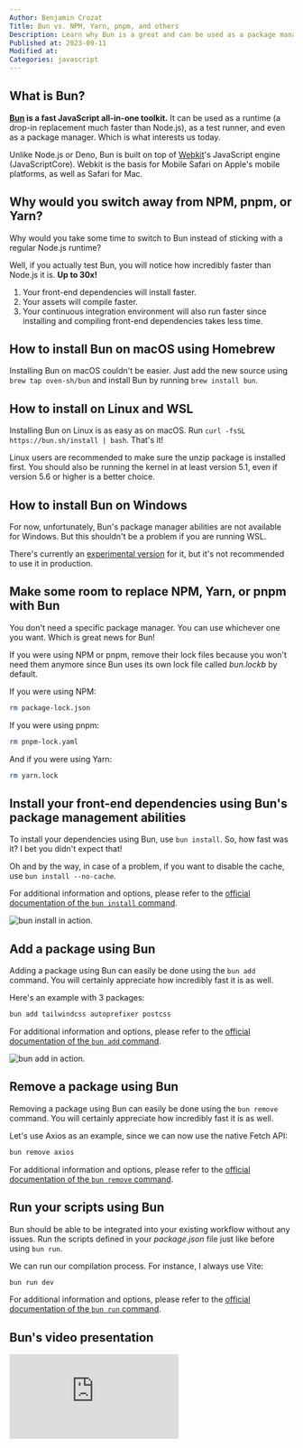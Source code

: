 ```yaml
---
Author: Benjamin Crozat
Title: Bun vs. NPM, Yarn, pnpm, and others
Description: Learn why Bun is a great and can be used as a package manager, replacing NPM, Yarn, pnpm, and others.
Published at: 2023-09-11
Modified at: 
Categories: javascript
---
```


## What is Bun?

**[Bun](https://bun.sh) is a fast JavaScript all-in-one toolkit.** It can be used as a runtime (a drop-in replacement much faster than Node.js), as a test runner, and even as a package manager. Which is what interests us today.

Unlike Node.js or Deno, Bun is built on top of [Webkit](https://webkit.org)'s JavaScript engine (JavaScriptCore). Webkit is the basis for Mobile Safari on Apple's mobile platforms, as well as Safari for Mac.

## Why would you switch away from NPM, pnpm, or Yarn?

Why would you take some time to switch to Bun instead of sticking with a regular Node.js runtime?

Well, if you actually test Bun, you will notice how incredibly faster than Node.js it is. **Up to 30x!**

1. Your front-end dependencies will install faster.
2. Your assets will compile faster.
3. Your continuous integration environment will also run faster since installing and compiling front-end dependencies takes less time.

## How to install Bun on macOS using Homebrew

Installing Bun on macOS couldn't be easier. Just add the new source using `brew tap oven-sh/bun` and install Bun by running `brew install bun`.

## How to install on Linux and WSL

Installing Bun on Linux is as easy as on macOS. Run `curl -fsSL https://bun.sh/install | bash`. That's it!

Linux users are recommended to make sure the unzip package is installed first. You should also be running the kernel in at least version 5.1, even if version 5.6 or higher is a better choice.

## How to install Bun on Windows

For now, unfortunately, Bun's package manager abilities are not available for Windows. But this shouldn't be a problem if you are running WSL.

There's currently an [experimental version](https://bun.sh/docs/installation#windows) for it, but it's not recommended to use it in production.

## Make some room to replace NPM, Yarn, or pnpm with Bun 

You don't need a specific package manager. You can use whichever one you want. Which is great news for Bun!

If you were using NPM or pnpm, remove their lock files because you won't need them anymore since Bun uses its own lock file called *bun.lockb* by default.

If you were using NPM:

```bash
rm package-lock.json
```

If you were using pnpm:

```bash
rm pnpm-lock.yaml
```

And if you were using Yarn:

```bash
rm yarn.lock
```

## Install your front-end dependencies using Bun's package management abilities

To install your dependencies using Bun, use `bun install`. So, how fast was it? I bet you didn't expect that!

Oh and by the way, in case of a problem, if you want to disable the cache, use `bun install --no-cache`.

For additional information and options, please refer to the [official documentation of the `bun install` command](https://bun.sh/docs/cli/install).

![bun install in action.](https://life-long-bunny.fra1.digitaloceanspaces.com/media-library/production/69/conversions/ybYunPr2RMZPLO3vFaMImsaecxEEnz-metaQ2xlYW5TaG90IDIwMjMtMDktMTEgYXQgMDkuMDAuMDJAMnguanBn--medium.jpg)

## Add a package using Bun

Adding a package using Bun can easily be done using the `bun add` command. You will certainly appreciate how incredibly fast it is as well.

Here's an example with 3 packages:

```bash
bun add tailwindcss autoprefixer postcss
```

For additional information and options, please refer to the [official documentation of the `bun add` command](https://bun.sh/docs/cli/install#bun-add).

![bun add in action.](https://life-long-bunny.fra1.digitaloceanspaces.com/media-library/production/70/UndzC78D9Uclf8eMBlPr0yN2wbhXRy-metaQ2xlYW5TaG90IDIwMjMtMDktMTEgYXQgMDkuMDIuMTFAMnguanBn-.jpg)

## Remove a package using Bun

Removing a package using Bun can easily be done using the `bun remove` command. You will certainly appreciate how incredibly fast it is as well.

Let's use Axios as an example, since we can now use the native Fetch API:

```bash
bun remove axios
```

For additional information and options, please refer to the [official documentation of the `bun remove` command](https://bun.sh/docs/cli/install#bun-remove).

## Run your scripts using Bun

Bun should be able to be integrated into your existing workflow without any issues. Run the scripts defined in your *package.json* file just like before using `bun run`.

We can run our compilation process. For instance, I always use Vite:

```bash
bun run dev
```

For additional information and options, please refer to the [official documentation of the `bun run` command](https://bun.sh/docs/cli/run).

## Bun's video presentation

<iframe src="https://www.youtube.com/embed/BsnCpESUEqM?si=fvhqvQU9XY9_0dGT" title="YouTube video player" frameborder="0" allow="accelerometer; autoplay; clipboard-write; encrypted-media; gyroscope; picture-in-picture; web-share" allowfullscreen></iframe>